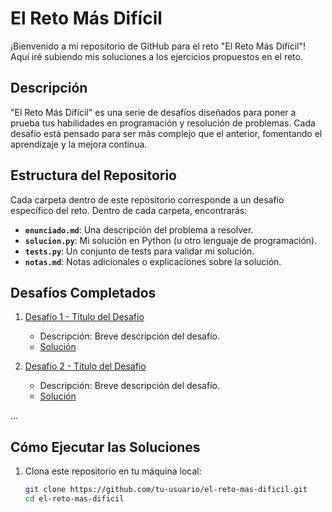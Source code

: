 # El Reto Más Difícil

¡Bienvenido a mi repositorio de GitHub para el reto "El Reto Más Difícil"! Aquí iré subiendo mis soluciones a los ejercicios propuestos en el reto.

## Descripción

"El Reto Más Difícil" es una serie de desafíos diseñados para poner a prueba tus habilidades en programación y resolución de problemas. Cada desafío está pensado para ser más complejo que el anterior, fomentando el aprendizaje y la mejora continua.

## Estructura del Repositorio

Cada carpeta dentro de este repositorio corresponde a un desafío específico del reto. Dentro de cada carpeta, encontrarás:

- **`enunciado.md`**: Una descripción del problema a resolver.
- **`solucion.py`**: Mi solución en Python (u otro lenguaje de programación).
- **`tests.py`**: Un conjunto de tests para validar mi solución.
- **`notas.md`**: Notas adicionales o explicaciones sobre la solución.

## Desafíos Completados

1. [Desafío 1 - Título del Desafío](link_to_challenge)
   - Descripción: Breve descripción del desafío.
   - [Solución](link_to_solution)

2. [Desafío 2 - Título del Desafío](link_to_challenge)
   - Descripción: Breve descripción del desafío.
   - [Solución](link_to_solution)

...

## Cómo Ejecutar las Soluciones

1. Clona este repositorio en tu máquina local:
   ```bash
   git clone https://github.com/tu-usuario/el-reto-mas-dificil.git
   cd el-reto-mas-dificil